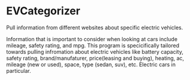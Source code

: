 # EVCategorizer

Pull information from different websites about specific electric vehicles.

Information that is important to consider when looking at cars include mileage, safety rating, and mpg. This program is
specicifically tailored towards pulling infromation about electric vehicles like battery capacity, safety rating,
brand/manufaturer, price(leasing and buying), heating, ac, mileage (new or used), space, type (sedan, suv), etc. Electric
cars in particular.

